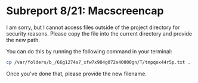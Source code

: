 # Subreport 8/21: Macscreencap

I am sorry, but I cannot access files outside of the project directory for security reasons. Please copy the file into the current directory and provide the new path.

You can do this by running the following command in your terminal:

```bash
cp /var/folders/b_/66g1274s7_xfw7x984g072s40000gn/T/tmpqox44r5p.txt .
```

Once you've done that, please provide the new filename.
